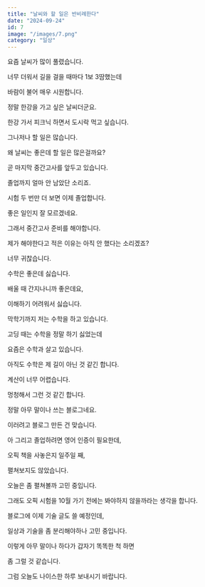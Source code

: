 ```yaml
---
title: "날씨와 할 일은 반비례한다"
date: "2024-09-24"
id: 7
image: "/images/7.png"
category: "일상"
---
```


요즘 날씨가 많이 풀렸습니다.

너무 더워서 길을 걸을 때마다 1보 3땀했는데

바람이 불어 매우 시원합니다.

정말 한강을 가고 싶은 날씨더군요.

한강 가서 피크닉 하면서 도시락 먹고 싶습니다.

그나저나 할 일은 많습니다.

왜 날씨는 좋은데 할 일은 많은걸까요?

곧 마지막 중간고사를 앞두고 있습니다.

졸업까지 얼마 안 남았단 소리죠.

시험 두 번만 더 보면 이제 졸업합니다.

좋은 일인지 잘 모르겠네요.

그래서 중간고사 준비를 해야합니다.

제가 해야한다고 적은 이유는 아직 안 했다는 소리겠죠?

너무 귀찮습니다.

수학은 좋은데 싫습니다.

배울 때 간지나니까 좋은데요,

이해하기 어려워서 싫습니다.

막학기까지 저는 수학을 하고 있습니다.

고딩 때는 수학을 정말 하기 싫었는데

요즘은 수학과 살고 있습니다.

아직도 수학은 제 길이 아닌 것 같긴 합니다.

계산이 너무 어렵습니다.

멍청해서 그런 것 같긴 합니다.

정말 아무 말이나 쓰는 블로그네요.

이러려고 블로그 만든 건 맞습니다.

아 그리고 졸업하려면 영어 인증이 필요한데,

오픽 책을 사놓은지 일주일 째,

펼쳐보지도 않았습니다.

오늘은 좀 펼쳐볼까 고민 중입니다.

그래도 오픽 시험을 10월 가기 전에는 봐야하지 않을까라는 생각을 합니다.

블로그에 이제 기술 글도 쓸 예정인데,

일상과 기술을 좀 분리해야하나 고민 중입니다.

이렇게 아무 말이나 하다가 갑자기 똑똑한 척 하면

좀 그럴 것 같습니다.

그럼 오늘도 나이스한 하루 보내시기 바랍니다.
